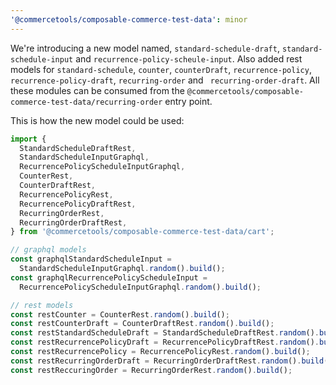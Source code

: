 ```yaml
---
'@commercetools/composable-commerce-test-data': minor
---
```


We're introducing a new model named, `standard-schedule-draft`, `standard-schedule-input` and `recurrence-policy-scheule-input`. Also added rest models for `standard-schedule`, `counter`, `counterDraft`, `recurrence-policy`, `recurrence-policy-draft`, `recurring-order` and ` recurring-order-draft`. All these modules can be consumed from the `@commercetools/composable-commerce-test-data/recurring-order` entry point.

This is how the new model could be used:

```ts
import {
  StandardScheduleDraftRest,
  StandardScheduleInputGraphql,
  RecurrencePolicyScheduleInputGraphql,
  CounterRest,
  CounterDraftRest,
  RecurrencePolicyRest,
  RecurrencePolicyDraftRest,
  RecurringOrderRest,
  RecurringOrderDraftRest,
} from '@commercetools/composable-commerce-test-data/cart';

// graphql models
const graphqlStandardScheduleInput =
  StandardScheduleInputGraphql.random().build();
const graphqlRecurrencePolicyScheduleInput =
  RecurrencePolicyScheduleInputGraphql.random().build();

// rest models
const restCounter = CounterRest.random().build();
const restCounterDraft = CounterDraftRest.random().build();
const restStandardScheduleDraft = StandardScheduleDraftRest.random().build();
const restRecurrencePolicyDraft = RecurrencePolicyDraftRest.random().build();
const restRecurrencePolicy = RecurrencePolicyRest.random().build();
const restRecurringOrderDraft = RecurringOrderDraftRest.random().build();
const restReccuringOrder = RecurringOrderRest.random().build();
```
